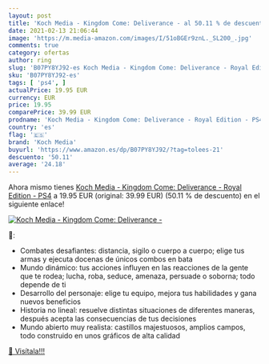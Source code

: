 ```yaml
---
layout: post
title: 'Koch Media - Kingdom Come: Deliverance - al 50.11 % de descuento'
date: 2021-02-13 21:06:44
image: 'https://m.media-amazon.com/images/I/51oBGEr9znL._SL200_.jpg'
comments: true
category: ofertas
author: ring
slug: 'B07PY8YJ92-es Koch Media - Kingdom Come: Deliverance - Royal Edition - PS4'
sku: 'B07PY8YJ92-es'
tags: [ 'ps4', ]
actualPrice: 19.95 EUR
currency: EUR
price: 19.95
comparePrice: 39.99 EUR
prodname: 'Koch Media - Kingdom Come: Deliverance - Royal Edition - PS4'
country: 'es'
flag: '🇪🇸'
brand: 'Koch Media'
buyurl: 'https://www.amazon.es/dp/B07PY8YJ92/?tag=tolees-21'
descuento: '50.11'
average: '24.18'
---
```


Ahora mismo tienes [Koch Media - Kingdom Come: Deliverance - Royal Edition - PS4](https://www.amazon.es/dp/B07PY8YJ92/?tag=tolees-21) a 19.95 EUR (original: 39.99 EUR) (50.11 %  de descuento) en el siguiente enlace!

[![Koch Media - Kingdom Come: Deliverance -](https://m.media-amazon.com/images/I/51oBGEr9znL._SL200_.jpg)](https://www.amazon.es/dp/B07PY8YJ92/?tag=tolees-21)

🔎:

- Combates desafiantes: distancia, sigilo o cuerpo a cuerpo; elige tus armas y ejecuta docenas de únicos combos en bata
- Mundo dinámico: tus acciones influyen en las reacciones de la gente que te rodea; lucha, roba, seduce, amenaza, persuade o soborna; todo depende de ti
- Desarrollo del personaje: elige tu equipo, mejora tus habilidades y gana nuevos beneficios
- Historia no lineal: resuelve distintas situaciones de diferentes maneras, después acepta las consecuencias de tus decisiones
- Mundo abierto muy realista: castillos majestuosos, amplios campos, todo construido en unos gráficos de alta calidad

[🛒 Visítala!!!](https://www.amazon.es/dp/B07PY8YJ92/?tag=tolees-21)
